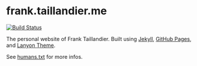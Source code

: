 # frank.taillandier.me

[![Build Status](https://travis-ci.org/DirtyF/frank.taillandier.me.svg?branch=master)](https://travis-ci.org/DirtyF/frank.taillandier.me)

The personal website of Frank Taillandier. Built using [Jekyll](https://github.com/jekyll/jekyll), [GitHub Pages](https://help.github.com/articles/using-jekyll-as-a-static-site-generator-with-github-pages/), and [Lanyon Theme](https://github.com/poole/lanyon).

See [humans.txt](http://frank.taillandier.me/humans.txt) for more infos.
